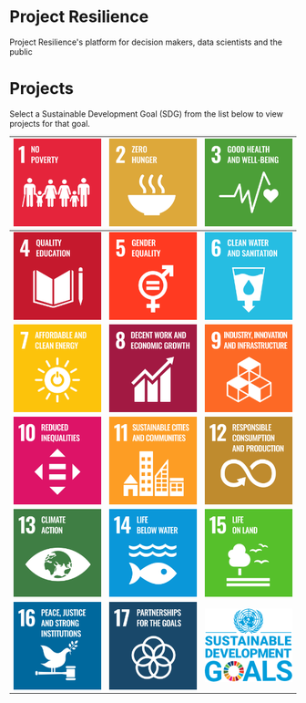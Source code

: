 # Project Resilience
Project Resilience's platform for decision makers, data scientists and the public

# Projects

Select a Sustainable Development Goal (SDG) from the list below to view projects for that goal.


| [![Goal 01](images/sdgs/E-WEB-Goal-01.png)](goals/goal_01) | [![Goal 02](images/sdgs/E-WEB-Goal-02.png)](goals/goal_02) | [![Goal 03](images/sdgs/E-WEB-Goal-03.png)](goals/goal_03) |
|------------------------------------------------------------|------------------------------------------------------------|------------------------------------------------------------|
| [![Goal 04](images/sdgs/E-WEB-Goal-04.png)](goals/goal_04) | [![Goal 05](images/sdgs/E-WEB-Goal-05.png)](goals/goal_05) | [![Goal 06](images/sdgs/E-WEB-Goal-06.png)](goals/goal_06) |
| [![Goal 07](images/sdgs/E-WEB-Goal-07.png)](goals/goal_07) | [![Goal 08](images/sdgs/E-WEB-Goal-08.png)](goals/goal_08) | [![Goal 09](images/sdgs/E-WEB-Goal-09.png)](goals/goal_09) |
| [![Goal 10](images/sdgs/E-WEB-Goal-10.png)](goals/goal_10) | [![Goal 11](images/sdgs/E-WEB-Goal-11.png)](goals/goal_11) | [![Goal 12](images/sdgs/E-WEB-Goal-12.png)](goals/goal_12) |
| [![Goal 13](images/sdgs/E-WEB-Goal-13.png)](goals/goal_13) | [![Goal 14](images/sdgs/E-WEB-Goal-14.png)](goals/goal_14) | [![Goal 15](images/sdgs/E-WEB-Goal-15.png)](goals/goal_15) |
| [![Goal 16](images/sdgs/E-WEB-Goal-16.png)](goals/goal_16) | [![Goal 17](images/sdgs/E-WEB-Goal-17.png)](goals/goal_17) | [![Goal ALL](images/sdgs/global-goals.png)](README)        |
